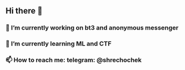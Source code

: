 ## Hi there 👋

### 🔭 I’m currently working on bt3 and anonymous messenger
### 🌱 I’m currently learning ML and CTF
### 📫 How to reach me: telegram: @shrechochek
<!--
**shrechochek/shrechochek** is a ✨ _special_ ✨ repository because its `README.md` (this file) appears on your GitHub profile.

Here are some ideas to get you started:

- 🔭 I’m currently working on ...
- 🌱 I’m currently learning ...
- 👯 I’m looking to collaborate on ...
- 🤔 I’m looking for help with ...
- 💬 Ask me about ...
- 📫 How to reach me: ...
- 😄 Pronouns: ...
- ⚡ Fun fact: ...
-->
